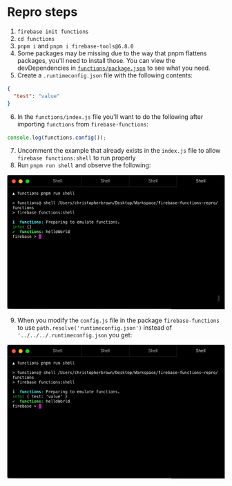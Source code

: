 # Repro steps

1. `firebase init functions`
2. `cd functions`
3. `pnpm i` and `pnpm i firebase-tools@6.8.0`
4. Some packages may be missing due to the way that pnpm flattens packages, you'll need to install those. You can view the devDependencies in [`functions/package.json`](/functions/package.json) to see what you need.
5. Create a `.runtimeconfig.json` file with the following contents:

```json
{
  "test": "value"
}
```

6. In the `functions/index.js` file you'll want to do the following after importing `functions` from `firebase-functions`:

```js
console.log(functions.config());
```

7. Uncomment the example that already exists in the `index.js` file to allow `firebase functions:shell` to run properly
8. Run `pnpm run shell` and observe the following:

<img src="broken.png"/>

9. When you modify the `config.js` file in the package `firebase-functions` to use `path.resolve('runtimeconfig.json')` instead of `'../../../.runtimeconfig.json` you get:

<img src="working.png">
